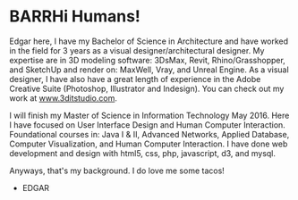 # BARRHi Humans!

Edgar here, I have my Bachelor of Science in Architecture and have worked in the field for 3 years as a visual designer/architectural designer. My expertise are in 3D modeling software: 3DsMax, Revit, Rhino/Grasshopper, and SketchUp and render on: MaxWell, Vray, and Unreal Engine. As a visual designer, I have also have a great length of experience in the Adobe Creative Suite (Photoshop, Illustrator and Indesign). You can check out my work at www.3ditstudio.com.

I will finish my Master of Science in Information Technology May 2016. Here I have focused on User Interface Design and Human Computer Interaction. Foundational courses in: Java I & II, Advanced Networks, Applied Database, Computer Visualization, and Human Computer Interaction. I have done web development and design with html5, css, php, javascript, d3, and mysql. 

Anyways, that's my background. I do love me some tacos! 

- EDGAR
